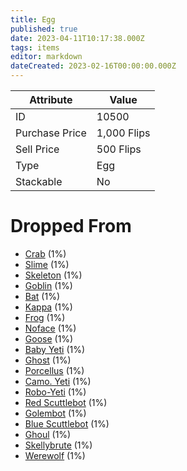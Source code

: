 ```yaml
---
title: Egg
published: true
date: 2023-04-11T10:17:38.000Z
tags: items
editor: markdown
dateCreated: 2023-02-16T00:00:00.000Z
---
```




|Attribute|Value|
|-|-|
|ID|10500|
|Purchase Price|1,000 Flips|
|Sell Price|500 Flips|
|Type|Egg|
|Stackable|No|


# Dropped From
 * [Crab](/monsters/crab) (1%)
 * [Slime](/monsters/slime) (1%)
 * [Skeleton](/monsters/skeleton) (1%)
 * [Goblin](/monsters/goblin) (1%)
 * [Bat](/monsters/bat) (1%)
 * [Kappa](/monsters/kappa) (1%)
 * [Frog](/monsters/frog) (1%)
 * [Noface](/monsters/noface) (1%)
 * [Goose](/monsters/goose) (1%)
 * [Baby Yeti](/monsters/baby-yeti) (1%)
 * [Ghost](/monsters/ghost) (1%)
 * [Porcellus](/monsters/porcellus) (1%)
 * [Camo. Yeti](/monsters/camo-yeti) (1%)
 * [Robo-Yeti](/monsters/robo-yeti) (1%)
 * [Red Scuttlebot](/monsters/red-scuttlebot) (1%)
 * [Golembot](/monsters/golembot) (1%)
 * [Blue Scuttlebot](/monsters/blue-scuttlebot) (1%)
 * [Ghoul](/monsters/ghoul) (1%)
 * [Skellybrute](/monsters/skellybrute) (1%)
 * [Werewolf](/monsters/werewolf) (1%)
